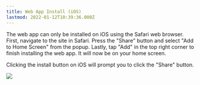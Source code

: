 ```yaml
---
title: Web App Install (iOS)
lastmod: 2022-01-12T10:39:36.000Z
---
```


The web app can only be installed on iOS using the Safari web browser. First, navigate to the site in Safari. Press the "Share" button and select "Add to Home Screen" from the popup. Lastly, tap "Add" in the top right corner to finish installing the web app. It will now be on your home screen.  

Clicking the install button on iOS will prompt you to click the "Share" button.

![](https://www.cdc.gov/niosh/media/images/2024/10/pwa_ios.png)
